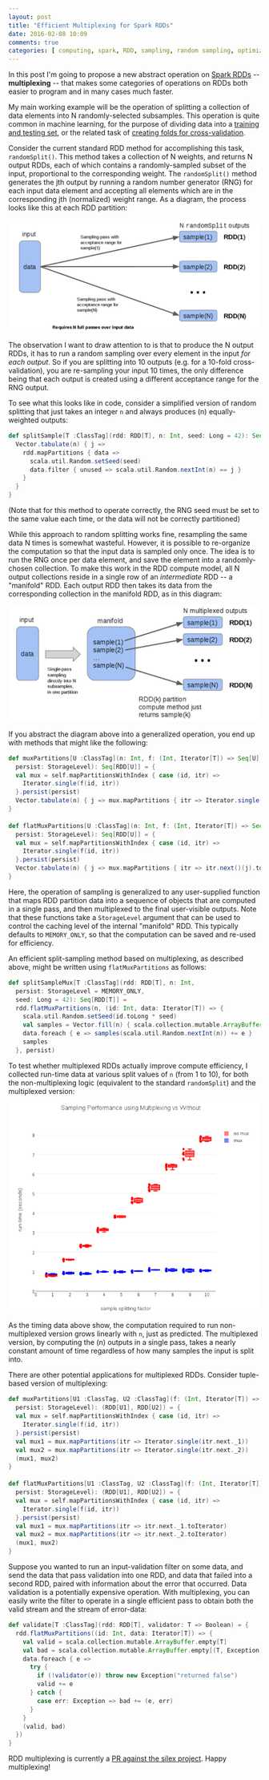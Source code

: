 ```yaml
---
layout: post
title: "Efficient Multiplexing for Spark RDDs"
date: 2016-02-08 10:09
comments: true
categories: [ computing, spark, RDD, sampling, random sampling, optimization, multiplex, multiplexing ]
---
```

In this post I'm going to propose a new abstract operation on [Spark RDDs](http://spark.apache.org/docs/latest/programming-guide.html#resilient-distributed-datasets-rdds) -- **multiplexing** -- that makes some categories of operations on RDDs both easier to program and in many cases much faster.

My main working example will be the operation of splitting a collection of data elements into N randomly-selected subsamples.  This operation is quite common in machine learning, for the purpose of dividing data into a [training and testing set](https://en.wikipedia.org/wiki/Test_set), or the related task of [creating folds for cross-validation](https://en.wikipedia.org/wiki/Cross-validation_(statistics)).

Consider the current standard RDD method for accomplishing this task, `randomSplit()`.  This method takes a collection of N weights, and returns N output RDDs, each of which contains a randomly-sampled subset of the input, proportional to the corresponding weight.  The `randomSplit()` method generates the jth output by running a random number generator (RNG) for each input data element and accepting all elements which are in the corresponding jth (normalized) weight range.  As a diagram, the process looks like this at each RDD partition:

![Figure 1](/assets/images/mux/randomsplit.png "Figure 1")

The observation I want to draw attention to is that to produce the N output RDDs, it has to run a random sampling over every element in the input _for each output_.  So if you are splitting into 10 outputs (e.g. for a 10-fold cross-validation), you are re-sampling your input 10 times, the only difference being that each output is created using a different acceptance range for the RNG output.

To see what this looks like in code, consider a simplified version of random splitting that just takes an integer `n` and always produces (n) equally-weighted outputs:

```scala
def splitSample[T :ClassTag](rdd: RDD[T], n: Int, seed: Long = 42): Seq[RDD[T]] = {
  Vector.tabulate(n) { j =>
    rdd.mapPartitions { data =>
      scala.util.Random.setSeed(seed)
      data.filter { unused => scala.util.Random.nextInt(n) == j }
    }
  }
}
```

(Note that for this method to operate correctly, the RNG seed must be set to the same value each time, or the data will not be correctly partitioned)

While this approach to random splitting works fine, resampling the same data N times is somewhat wasteful.  However, it is possible to re-organize the computation so that the input data is sampled only once.  The idea is to run the RNG once per data element, and save the element into a randomly-chosen collection.  To make this work in the RDD compute model, all N output collections reside in a single row of an _intermediate_ RDD -- a "manifold" RDD.  Each output RDD then takes its data from the corresponding collection in the manifold RDD, as in this diagram:

![Figure 2](/assets/images/mux/multiplex.png)


If you abstract the diagram above into a generalized operation, you end up with methods that might like the following:

```scala
def muxPartitions[U :ClassTag](n: Int, f: (Int, Iterator[T]) => Seq[U],
  persist: StorageLevel): Seq[RDD[U]] = {
  val mux = self.mapPartitionsWithIndex { case (id, itr) =>
    Iterator.single(f(id, itr))
  }.persist(persist)
  Vector.tabulate(n) { j => mux.mapPartitions { itr => Iterator.single(itr.next()(j)) } }
}

def flatMuxPartitions[U :ClassTag](n: Int, f: (Int, Iterator[T]) => Seq[TraversableOnce[U]],
  persist: StorageLevel): Seq[RDD[U]] = {
  val mux = self.mapPartitionsWithIndex { case (id, itr) =>
    Iterator.single(f(id, itr))
  }.persist(persist)
  Vector.tabulate(n) { j => mux.mapPartitions { itr => itr.next()(j).toIterator } }
}
```

Here, the operation of sampling is generalized to any user-supplied function that maps RDD partition data into a sequence of objects that are computed in a single pass, and then multiplexed to the final user-visible outputs.  Note that these functions take a `StorageLevel` argument that can be used to control the caching level of the internal "manifold" RDD.  This typically defaults to `MEMORY_ONLY`, so that the computation can be saved and re-used for efficiency.

An efficient split-sampling method based on multiplexing, as described above, might be written using `flatMuxPartitions` as follows:

```scala
def splitSampleMux[T :ClassTag](rdd: RDD[T], n: Int,
  persist: StorageLevel = MEMORY_ONLY,
  seed: Long = 42): Seq[RDD[T]] =
  rdd.flatMuxPartitions(n, (id: Int, data: Iterator[T]) => {
    scala.util.Random.setSeed(id.toLong * seed)
    val samples = Vector.fill(n) { scala.collection.mutable.ArrayBuffer.empty[T] }
    data.foreach { e => samples(scala.util.Random.nextInt(n)) += e }
    samples
  }, persist)
```

To test whether multiplexed RDDs actually improve compute efficiency, I collected run-time data at various split values of `n` (from 1 to 10), for both the non-multiplexing logic (equivalent to the standard `randomSplit`) and the multiplexed version:

![Figure 3](/assets/images/mux/benchmark.png "Figure 3")

As the timing data above show, the computation required to run non-multiplexed version grows linearly with `n`, just as predicted.  The multiplexed version, by computing the (n) outputs in a single pass, takes a nearly constant amount of time regardless of how many samples the input is split into.

There are other potential applications for multiplexed RDDs.  Consider tuple-based version of multiplexing:

```scala
def muxPartitions[U1 :ClassTag, U2 :ClassTag](f: (Int, Iterator[T]) => (U1, U2),
  persist: StorageLevel): (RDD[U1], RDD[U2]) = {
  val mux = self.mapPartitionsWithIndex { case (id, itr) =>
    Iterator.single(f(id, itr))
  }.persist(persist)
  val mux1 = mux.mapPartitions(itr => Iterator.single(itr.next._1))
  val mux2 = mux.mapPartitions(itr => Iterator.single(itr.next._2))
  (mux1, mux2)
}

def flatMuxPartitions[U1 :ClassTag, U2 :ClassTag](f: (Int, Iterator[T]) => (TraversableOnce[U1], TraversableOnce[U2]),
  persist: StorageLevel): (RDD[U1], RDD[U2]) = {
  val mux = self.mapPartitionsWithIndex { case (id, itr) =>
    Iterator.single(f(id, itr))
  }.persist(persist)
  val mux1 = mux.mapPartitions(itr => itr.next._1.toIterator)
  val mux2 = mux.mapPartitions(itr => itr.next._2.toIterator)
  (mux1, mux2)
}
```

Suppose you wanted to run an input-validation filter on some data, and send the data that pass validation into one RDD, and data that failed into a second RDD, paired with information about the error that occurred.  Data validation is a potentially expensive operation.  With multiplexing, you can easily write the filter to operate in a single efficient pass to obtain both the valid stream and the stream of error-data:

```scala
def validate[T :ClassTag](rdd: RDD[T], validator: T => Boolean) = {
  rdd.flatMuxPartitions((id: Int, data: Iterator[T]) => {
    val valid = scala.collection.mutable.ArrayBuffer.empty[T]
    val bad = scala.collection.mutable.ArrayBuffer.empty[(T, Exception)]
    data.foreach { e =>
      try {
        if (!validator(e)) throw new Exception("returned false")
        valid += e
      } catch {
        case err: Exception => bad += (e, err)
      }
    }
    (valid, bad)
  })
}
```

RDD multiplexing is currently a [PR against the silex project](https://github.com/willb/silex/pull/50).  Happy multiplexing!
